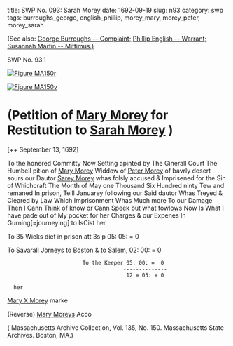title: SWP No. 093: Sarah Morey
date: 1692-09-19
slug: n93
category: swp
tags: burroughs_george, english_phillip, morey_mary, morey_peter, morey_sarah




(See also: [George Burroughs -- Complaint;](/n22.html#n22.1) [Phillip English -- Warrant;](/n49.html#n49.1) [Susannah Martin -- Mittimus.)](/n92.html#n92.2)

<div markdown class="doc" id="n93.1">

<div class="doc_id">SWP No. 93.1</div>


<span markdown class="figure">[![Figure MA150r](archives/MA135/small/MA150r.jpg)](archives/MA135/large/MA150r.jpg)</span>

<span markdown class="figure">[![Figure MA150v](archives/MA135/small/MA150v.jpg)](archives/MA135/large/MA150v.jpg)</span>

# (Petition of [Mary Morey](/tag/morey_mary.html) for Restitution to [Sarah Morey](/tag/morey_sarah.html) )

[++ September 13, 1692]

To the honered Committy Now Setting apinted by The Ginerall Court The Humbell pition of [Mary Morey](/tag/morey_mary.html) Widdow of [Peter Morey](/tag/morey_peter.html) of bavrly desert sours our Dautor [Sarey Morey](/tag/morey_sarah.html) whas folsly accused & Imprisened for the Sin of Whichcraft The Month of May one Thousand Six Hundred ninty Tew and remaned In prison, Teill Januarey following our Said dautor Whas Treyed & Cleared by Law Which Imprisonment Whas Much more To our Damage Then I Cann Think of know or Cann Speek but what fowlows Now Is What I have pade out of My pocket for her Charges & our Expenes In Gurning[=journeying] to IsCist her

To 35 Wieks diet in prison att 3s p 05: 05: = 0 

To Savarall Jorneys to Boston & to Salem, 02: 00: =  0

                            To the Keeper 05: 00: =  0
                                         --------------                                        
                                          12 = 05: = 0 
             
      her
[Mary X Morey](/tag/morey_mary.html)
    marke 

(Reverse)  [Mary Moreys](/tag/morey_mary.html) Acco 

( Massachusetts Archive Collection, Vol. 135, No. 150. Massachusetts State Archives. Boston, MA.)

</div>
